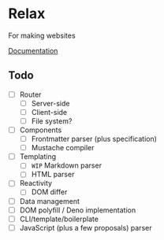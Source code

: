 # Relax

For making websites

[Documentation](https://github.com/ayoreis/relax/wiki)

## Todo

- [ ] Router
  - [ ] Server-side
  - [ ] Client-side
  - [ ] File system?
- [ ] Components
  - [ ] Frontmatter parser (plus specification)
  - [ ] Mustache compiler
- [ ] Templating
  - [ ] `WIP` Markdown parser
  - [ ] HTML parser
- [ ] Reactivity
  - [ ] DOM differ
- [ ] Data management
- [ ] DOM polyfill / Deno implementation
- [ ] CLI/template/boilerplate
- [ ] JavaScript (plus a few proposals) parser
